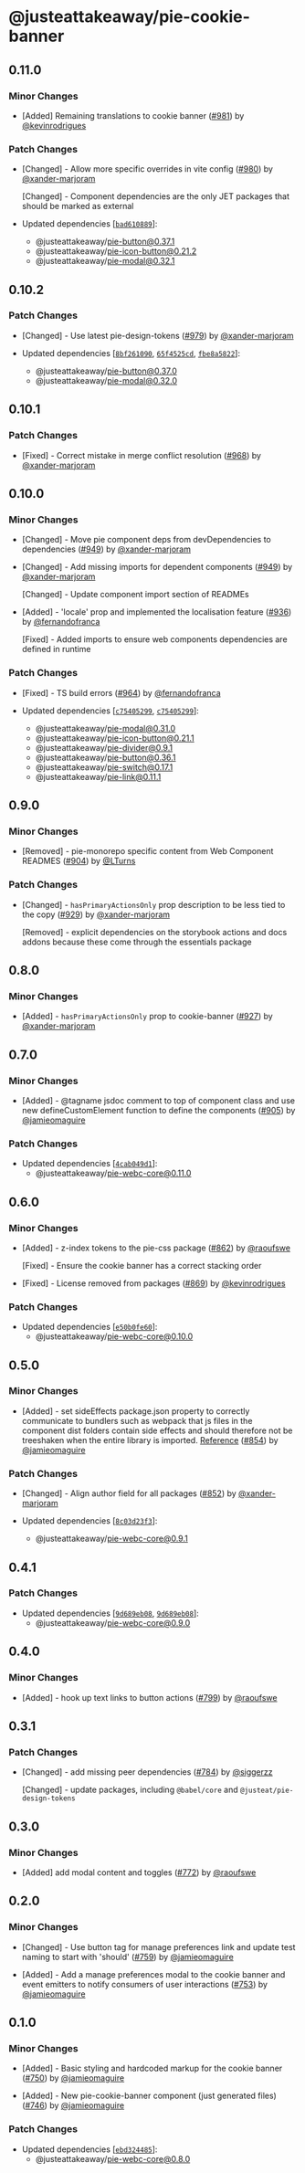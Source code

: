 # @justeattakeaway/pie-cookie-banner

## 0.11.0

### Minor Changes

- [Added] Remaining translations to cookie banner ([#981](https://github.com/justeattakeaway/pie/pull/981)) by [@kevinrodrigues](https://github.com/kevinrodrigues)

### Patch Changes

- [Changed] - Allow more specific overrides in vite config ([#980](https://github.com/justeattakeaway/pie/pull/980)) by [@xander-marjoram](https://github.com/xander-marjoram)

  [Changed] - Component dependencies are the only JET packages that should be marked as external

- Updated dependencies [[`bad610889`](https://github.com/justeattakeaway/pie/commit/bad610889be57c2115b8e3abe8504679df44b275)]:
  - @justeattakeaway/pie-button@0.37.1
  - @justeattakeaway/pie-icon-button@0.21.2
  - @justeattakeaway/pie-modal@0.32.1

## 0.10.2

### Patch Changes

- [Changed] - Use latest pie-design-tokens ([#979](https://github.com/justeattakeaway/pie/pull/979)) by [@xander-marjoram](https://github.com/xander-marjoram)

- Updated dependencies [[`8bf261090`](https://github.com/justeattakeaway/pie/commit/8bf2610903a3ac05c51e9c1d2444d09f64feeeba), [`65f4525cd`](https://github.com/justeattakeaway/pie/commit/65f4525cd5eec7d301312c636e662e97099b4835), [`fbe8a5822`](https://github.com/justeattakeaway/pie/commit/fbe8a58222f62cfda191014f83169d8e44007034)]:
  - @justeattakeaway/pie-button@0.37.0
  - @justeattakeaway/pie-modal@0.32.0

## 0.10.1

### Patch Changes

- [Fixed] - Correct mistake in merge conflict resolution ([#968](https://github.com/justeattakeaway/pie/pull/968)) by [@xander-marjoram](https://github.com/xander-marjoram)

## 0.10.0

### Minor Changes

- [Changed] - Move pie component deps from devDependencies to dependencies ([#949](https://github.com/justeattakeaway/pie/pull/949)) by [@xander-marjoram](https://github.com/xander-marjoram)

- [Changed] - Add missing imports for dependent components ([#949](https://github.com/justeattakeaway/pie/pull/949)) by [@xander-marjoram](https://github.com/xander-marjoram)

  [Changed] - Update component import section of READMEs

- [Added] - 'locale' prop and implemented the localisation feature ([#936](https://github.com/justeattakeaway/pie/pull/936)) by [@fernandofranca](https://github.com/fernandofranca)

  [Fixed] - Added imports to ensure web components dependencies are defined in runtime

### Patch Changes

- [Fixed] - TS build errors ([#964](https://github.com/justeattakeaway/pie/pull/964)) by [@fernandofranca](https://github.com/fernandofranca)

- Updated dependencies [[`c75405299`](https://github.com/justeattakeaway/pie/commit/c75405299b867d5a0214584b5172e4598a56ba4d), [`c75405299`](https://github.com/justeattakeaway/pie/commit/c75405299b867d5a0214584b5172e4598a56ba4d)]:
  - @justeattakeaway/pie-modal@0.31.0
  - @justeattakeaway/pie-icon-button@0.21.1
  - @justeattakeaway/pie-divider@0.9.1
  - @justeattakeaway/pie-button@0.36.1
  - @justeattakeaway/pie-switch@0.17.1
  - @justeattakeaway/pie-link@0.11.1

## 0.9.0

### Minor Changes

- [Removed] - pie-monorepo specific content from Web Component READMES ([#904](https://github.com/justeattakeaway/pie/pull/904)) by [@LTurns](https://github.com/LTurns)

### Patch Changes

- [Changed] - `hasPrimaryActionsOnly` prop description to be less tied to the copy ([#929](https://github.com/justeattakeaway/pie/pull/929)) by [@xander-marjoram](https://github.com/xander-marjoram)

  [Removed] - explicit dependencies on the storybook actions and docs addons because these come through the essentials package

## 0.8.0

### Minor Changes

- [Added] - `hasPrimaryActionsOnly` prop to cookie-banner ([#927](https://github.com/justeattakeaway/pie/pull/927)) by [@xander-marjoram](https://github.com/xander-marjoram)

## 0.7.0

### Minor Changes

- [Added] - @tagname jsdoc comment to top of component class and use new defineCustomElement function to define the components ([#905](https://github.com/justeattakeaway/pie/pull/905)) by [@jamieomaguire](https://github.com/jamieomaguire)

### Patch Changes

- Updated dependencies [[`4cab049d1`](https://github.com/justeattakeaway/pie/commit/4cab049d1e78196bcd4411efba8d82d86f7a4f06)]:
  - @justeattakeaway/pie-webc-core@0.11.0

## 0.6.0

### Minor Changes

- [Added] - z-index tokens to the pie-css package ([#862](https://github.com/justeattakeaway/pie/pull/862)) by [@raoufswe](https://github.com/raoufswe)

  [Fixed] - Ensure the cookie banner has a correct stacking order

- [Fixed] - License removed from packages ([#869](https://github.com/justeattakeaway/pie/pull/869)) by [@kevinrodrigues](https://github.com/kevinrodrigues)

### Patch Changes

- Updated dependencies [[`e50b0fe60`](https://github.com/justeattakeaway/pie/commit/e50b0fe60d1be37ac48923316bef8e5c181c7d9e)]:
  - @justeattakeaway/pie-webc-core@0.10.0

## 0.5.0

### Minor Changes

- [Added] - set sideEffects package.json property to correctly communicate to bundlers such as webpack that js files in the component dist folders contain side effects and should therefore not be treeshaken when the entire library is imported. [Reference](https://cube.dev/blog/how-to-build-tree-shakeable-javascript-libraries) ([#854](https://github.com/justeattakeaway/pie/pull/854)) by [@jamieomaguire](https://github.com/jamieomaguire)

### Patch Changes

- [Changed] - Align author field for all packages ([#852](https://github.com/justeattakeaway/pie/pull/852)) by [@xander-marjoram](https://github.com/xander-marjoram)

- Updated dependencies [[`8c03d23f3`](https://github.com/justeattakeaway/pie/commit/8c03d23f3790744be56ed4a5b87da885108a26ab)]:
  - @justeattakeaway/pie-webc-core@0.9.1

## 0.4.1

### Patch Changes

- Updated dependencies [[`9d689eb08`](https://github.com/justeattakeaway/pie/commit/9d689eb0818c4d686d93b5cdd9d708115a066c1e), [`9d689eb08`](https://github.com/justeattakeaway/pie/commit/9d689eb0818c4d686d93b5cdd9d708115a066c1e)]:
  - @justeattakeaway/pie-webc-core@0.9.0

## 0.4.0

### Minor Changes

- [Added] - hook up text links to button actions ([#799](https://github.com/justeattakeaway/pie/pull/799)) by [@raoufswe](https://github.com/raoufswe)

## 0.3.1

### Patch Changes

- [Changed] - add missing peer dependencies ([#784](https://github.com/justeattakeaway/pie/pull/784)) by [@siggerzz](https://github.com/siggerzz)

  [Changed] - update packages, including `@babel/core` and `@justeat/pie-design-tokens`

## 0.3.0

### Minor Changes

- [Added] add modal content and toggles ([#772](https://github.com/justeattakeaway/pie/pull/772)) by [@raoufswe](https://github.com/raoufswe)

## 0.2.0

### Minor Changes

- [Changed] - Use button tag for manage preferences link and update test naming to start with 'should' ([#759](https://github.com/justeattakeaway/pie/pull/759)) by [@jamieomaguire](https://github.com/jamieomaguire)

- [Added] - Add a manage preferences modal to the cookie banner and event emitters to notify consumers of user interactions ([#753](https://github.com/justeattakeaway/pie/pull/753)) by [@jamieomaguire](https://github.com/jamieomaguire)

## 0.1.0

### Minor Changes

- [Added] - Basic styling and hardcoded markup for the cookie banner ([#750](https://github.com/justeattakeaway/pie/pull/750)) by [@jamieomaguire](https://github.com/jamieomaguire)

- [Added] - New pie-cookie-banner component (just generated files) ([#746](https://github.com/justeattakeaway/pie/pull/746)) by [@jamieomaguire](https://github.com/jamieomaguire)

### Patch Changes

- Updated dependencies [[`ebd324485`](https://github.com/justeattakeaway/pie/commit/ebd3244852a76339d49f50d413197dbc683aef83)]:
  - @justeattakeaway/pie-webc-core@0.8.0
